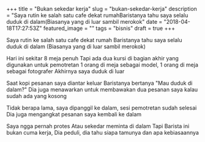 +++
title = "Bukan sekedar kerja"
slug = "bukan-sekedar-kerja"
description = "Saya rutin ke salah satu cafe dekat rumahBaristanya tahu saya selalu duduk di dalam(Biasanya yang di luar sambil merokok"
date = "2018-04-18T17:27:53Z"
featured_image = ""
tags = "bisnis"
draft = true
+++ 
 
Saya rutin ke salah satu cafe dekat rumah
Baristanya tahu saya selalu duduk di dalam
(Biasanya yang di luar sambil merokok)

Hari ini sekitar 8 meja penuh
Tapi ada dua kursi di bagian akhir yang digunakan untuk pemotretan
1 orang di meja sebagai model, 1 orang di meja sebagai fotografer
Akhirnya saya duduk di luar

Saat kopi pesanan saya diantar keluar
Baristanya bertanya "Mau duduk di dalam?"
Dia juga menawarkan untuk membawakan dua pesanan saya kalau sudah ada yang kosong

Tidak berapa lama, saya dipanggil ke dalam, sesi pemotretan sudah selesai
Dia juga mengangkat pesanan saya kembali ke dalam

Saya ngga pernah protes
Atau sekedar meminta di dalam
Tapi Barista ini bukan cuma kerja, 
Dia peduli, dia tahu siapa tamunya dan apa kebiasaannya